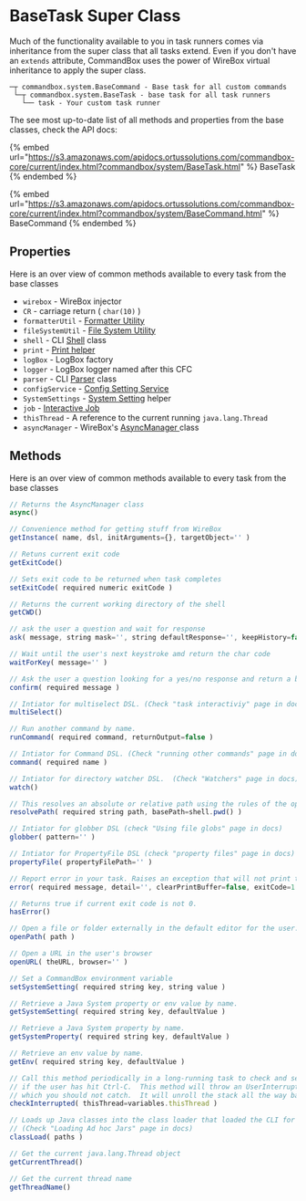 # BaseTask Super Class

Much of the functionality available to you in task runners comes via inheritance from the super class that all tasks extend.  Even if you don't have an `extends` attribute, CommandBox uses the power of WireBox virtual inheritance to apply the super class. &#x20;

```
─┬ commandbox.system.BaseCommand - Base task for all custom commands
 └─┬ commandbox.system.BaseTask - base task for all task runners
   └── task - Your custom task runner
```

The see most up-to-date list of all methods and properties from the base classes, check the API docs:

{% embed url="https://s3.amazonaws.com/apidocs.ortussolutions.com/commandbox-core/current/index.html?commandbox/system/BaseTask.html" %}
BaseTask
{% endembed %}

{% embed url="https://s3.amazonaws.com/apidocs.ortussolutions.com/commandbox-core/current/index.html?commandbox/system/BaseCommand.html" %}
BaseCommand
{% endembed %}

## Properties

Here is an over view of common methods available to every task from the base classes

* `wirebox` - WireBox injector
* `CR` - carriage return ( `char(10)` )
* `formatterUtil` - [Formatter Utility](https://s3.amazonaws.com/apidocs.ortussolutions.com/commandbox-core/current/index.html?commandbox/system/util/Formatter.html)
* `fileSystemUtil` - [File System Utility](https://s3.amazonaws.com/apidocs.ortussolutions.com/commandbox-core/current/index.html?commandbox/system/util/FileSystem.html)
* `shell` - CLI [Shell](https://s3.amazonaws.com/apidocs.ortussolutions.com/commandbox-core/current/index.html?commandbox/system/Shell.html) class
* `print` - [Print helper](task-output/)
* `logBox` - LogBox factory
* `logger` - LogBox logger named after this CFC
* `parser` - CLI [Parser](https://s3.amazonaws.com/apidocs.ortussolutions.com/commandbox-core/current/index.html?commandbox/system/util/Parser.html) class
* `configService` - [Config Setting Service](https://s3.amazonaws.com/apidocs.ortussolutions.com/commandbox-core/current/index.html?commandbox/system/services/ConfigService.html)
* `SystemSettings` - [System Setting](https://s3.amazonaws.com/apidocs.ortussolutions.com/commandbox-core/current/index.html?commandbox/system/util/SystemSettings.html) helper
* `job` - [Interactive Job](interactive-jobs.md)
* `thisThread` - A reference to the current running `java.lang.Thread`
* `asyncManager` - WireBox's [AsyncManager ](https://coldbox.ortusbooks.com/digging-deeper/promises-async-programming)class

## Methods

Here is an over view of common methods available to every task from the base classes

```javascript
// Returns the AsyncManager class
async()

// Convenience method for getting stuff from WireBox
getInstance( name, dsl, initArguments={}, targetObject='' )

// Retuns current exit code
getExitCode()

// Sets exit code to be returned when task completes
setExitCode( required numeric exitCode )

// Returns the current working directory of the shell
getCWD()

// ask the user a question and wait for response
ask( message, string mask='', string defaultResponse='', keepHistory=false, highlight=true, complete=false )

// Wait until the user's next keystroke amd return the char code
waitForKey( message='' )

// Ask the user a question looking for a yes/no response and return a boolean
confirm( required message )

// Intiator for multiselect DSL. (Check "task interactiviy" page in docs)
multiSelect()

// Run another command by name.
runCommand( required command, returnOutput=false )

// Intiator for Command DSL. (Check "running other commands" page in docs)
command( required name )

// Intiator for directory watcher DSL.  (Check "Watchers" page in docs)
watch()

// This resolves an absolute or relative path using the rules of the operating system and CLI.
resolvePath( required string path, basePath=shell.pwd() )

// Intiator for globber DSL (check "Using file globs" page in docs)
globber( pattern='' )

// Intiator for PropertyFile DSL (check "property files" page in docs)
propertyFile( propertyFilePath='' )

// Report error in your task. Raises an exception that will not print the stack trace
error( required message, detail='', clearPrintBuffer=false, exitCode=1 )

// Returns true if current exit code is not 0.
hasError()

// Open a file or folder externally in the default editor for the user.
openPath( path )

// Open a URL in the user's browser
openURL( theURL, browser='' )

// Set a CommandBox environment variable
setSystemSetting( required string key, string value )

// Retrieve a Java System property or env value by name.
getSystemSetting( required string key, defaultValue )

// Retrieve a Java System property by name.
getSystemProperty( required string key, defaultValue )

// Retrieve an env value by name.
getEnv( required string key, defaultValue )

// Call this method periodically in a long-running task to check and see
// if the user has hit Ctrl-C.  This method will throw an UserInterruptException
// which you should not catch.  It will unroll the stack all the way back to the shell
checkInterrupted( thisThread=variables.thisThread )

// Loads up Java classes into the class loader that loaded the CLI for immediate use.
// (Check "Loading Ad hoc Jars" page in docs)
classLoad( paths )

// Get the current java.lang.Thread object
getCurrentThread()

// Get the current thread name
getThreadName()

```
